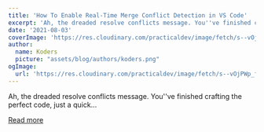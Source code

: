 ```yaml
---
title: 'How To Enable Real-Time Merge Conflict Detection in VS Code'
excerpt: 'Ah, the dreaded resolve conflicts message. You''ve finished crafting the perfect code, just a quick...'
date: '2021-08-03'
coverImage: 'https://res.cloudinary.com/practicaldev/image/fetch/s--vOjPWp_f--/c_imagga_scale,f_auto,fl_progressive,h_420,q_auto,w_1000/https://dev-to-uploads.s3.amazonaws.com/uploads/articles/j0e5qyifbogd14k4bno0.png'
author:
  name: Koders
  picture: "assets/blog/authors/koders.png"
ogImage:
  url: 'https://res.cloudinary.com/practicaldev/image/fetch/s--vOjPWp_f--/c_imagga_scale,f_auto,fl_progressive,h_420,q_auto,w_1000/https://dev-to-uploads.s3.amazonaws.com/uploads/articles/j0e5qyifbogd14k4bno0.png'
---
```


Ah, the dreaded resolve conflicts message. You''ve finished crafting the perfect code, just a quick...

[Read more](https://dev.to/gitlive/how-to-enable-real-time-merge-conflict-detection-in-vs-code-l2e)
